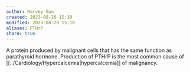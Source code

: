 ```yaml
---
author: Harvey Guo
created: 2023-08-20 15:10
modified: 2023-08-20 15:10
aliases: PTHrP
share: true
---
```

A protein produced by malignant cells that has the same function as parathyroid hormone. Production of PTHrP is the most common cause of [[../Cardiology/Hypercalcemia|hypercalcemia]] of malignancy.